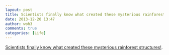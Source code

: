 ```yaml
---
layout: post
title: Scientists finally know what created these mysterious rainforest structures!
date: 2013-12-20 13:47
author: woh3
comments: true
categories: [Life]
---
```

<a href="http://io9.com/scientists-finally-know-what-created-these-mysterious-r-1487367394?utm_campaign=socialflow_io9_facebook&amp;utm_source=io9_facebook&amp;utm_medium=socialflow">Scientists finally know what created these mysterious rainforest structures!</a>.
